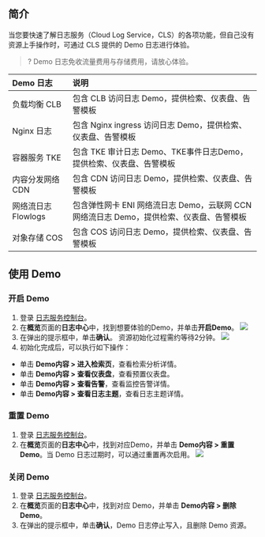 ## 简介

当您要快速了解日志服务（Cloud Log Service，CLS）的各项功能，但自己没有资源上手操作时，可通过 CLS 提供的 Demo 日志进行体验。

>? Demo 日志免收流量费用与存储费用，请放心体验。
>

| Demo 日志           | 说明                                                         |
| :----------------- | :----------------------------------------------------------- |
| 负载均衡 CLB        | 包含 CLB 访问日志 Demo，提供检索、仪表盘、告警模板              |
| Nginx 日志          | 包含 Nginx ingress 访问日志 Demo，提供检索、仪表盘、告警模板   |
| 容器服务 TKE        | 包含 TKE 审计日志 Demo、TKE事件日志Demo，提供检索、仪表盘、告警模板 |
| 内容分发网络 CDN    | 包含 CDN 访问日志 Demo，提供检索、仪表盘、告警模板              |
| 网络流日志 Flowlogs | 包含弹性网卡 ENI 网络流日志 Demo，云联网 CCN 网络流日志 Demo，提供检索、仪表盘、告警模板 |
| 对象存储 COS        | 包含 COS 访问日志 Demo，提供检索、仪表盘、告警模板              |


## 使用 Demo

### 开启 Demo

1. 登录 [日志服务控制台](https://console.cloud.tencent.com/cls/overview)。
2. 在**概览**页面的**日志中心**中，找到想要体验的Demo，并单击**开启Demo**。
![](https://qcloudimg.tencent-cloud.cn/raw/4a7183864e49193ae76948b1539bc712.png)
3. 在弹出的提示框中，单击**确认**。
资源初始化过程需约等待2分钟。
![](https://qcloudimg.tencent-cloud.cn/raw/d451c8679b6e49f432ebdf914fc19c8f.png)
4. 初始化完成后，可以执行如下操作：
 - 单击 **Demo内容 > 进入检索页**，查看检索分析详情。
 - 单击 **Demo内容 > 查看仪表盘**，查看预置仪表盘。
 - 单击 **Demo内容 > 查看告警**，查看监控告警详情。
 - 单击 **Demo内容 > 查看日志主题**，查看日志主题详情。

### 重置 Demo

1. 登录 [日志服务控制台](https://console.cloud.tencent.com/cls/overview)。
2. 在**概览**页面的**日志中心**中，找到对应Demo，并单击 **Demo内容 > 重置Demo**。当 Demo 日志过期时，可以通过重置再次启用。
![](https://qcloudimg.tencent-cloud.cn/raw/ebe535082785cef371518416f39f38f7.png)

### 关闭 Demo

1. 登录 [日志服务控制台](https://console.cloud.tencent.com/cls/overview)。
2. 在**概览**页面的**日志中心**中，找到对应 Demo，并单击 **Demo内容 > 删除Demo**。
3. 在弹出的提示框中，单击**确认**，Demo 日志停止写入，且删除 Demo 资源。
